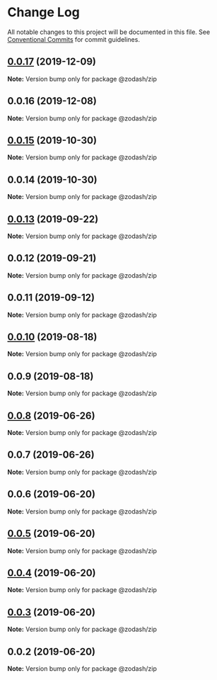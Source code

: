 # Change Log

All notable changes to this project will be documented in this file.
See [Conventional Commits](https://conventionalcommits.org) for commit guidelines.

## [0.0.17](https://github.com/zcorky/zodash/compare/@zodash/zip@0.0.16...@zodash/zip@0.0.17) (2019-12-09)

**Note:** Version bump only for package @zodash/zip





## 0.0.16 (2019-12-08)

**Note:** Version bump only for package @zodash/zip





## [0.0.15](https://github.com/zcorky/zodash/compare/@zodash/zip@0.0.14...@zodash/zip@0.0.15) (2019-10-30)

**Note:** Version bump only for package @zodash/zip





## 0.0.14 (2019-10-30)

**Note:** Version bump only for package @zodash/zip





## [0.0.13](https://github.com/zcorky/zodash/compare/@zodash/zip@0.0.12...@zodash/zip@0.0.13) (2019-09-22)

**Note:** Version bump only for package @zodash/zip





## 0.0.12 (2019-09-21)

**Note:** Version bump only for package @zodash/zip





## 0.0.11 (2019-09-12)

**Note:** Version bump only for package @zodash/zip





## [0.0.10](https://github.com/zcorky/zodash/compare/@zodash/zip@0.0.9...@zodash/zip@0.0.10) (2019-08-18)

**Note:** Version bump only for package @zodash/zip





## 0.0.9 (2019-08-18)

**Note:** Version bump only for package @zodash/zip





## [0.0.8](https://github.com/zcorky/zodash/compare/@zodash/zip@0.0.7...@zodash/zip@0.0.8) (2019-06-26)

**Note:** Version bump only for package @zodash/zip





## 0.0.7 (2019-06-26)

**Note:** Version bump only for package @zodash/zip





## 0.0.6 (2019-06-20)

**Note:** Version bump only for package @zodash/zip





## [0.0.5](https://github.com/zcorky/zodash/compare/@zodash/zip@0.0.4...@zodash/zip@0.0.5) (2019-06-20)

**Note:** Version bump only for package @zodash/zip





## [0.0.4](https://github.com/zcorky/zodash/compare/@zodash/zip@0.0.3...@zodash/zip@0.0.4) (2019-06-20)

**Note:** Version bump only for package @zodash/zip





## [0.0.3](https://github.com/zcorky/zodash/compare/@zodash/zip@0.0.2...@zodash/zip@0.0.3) (2019-06-20)

**Note:** Version bump only for package @zodash/zip





## 0.0.2 (2019-06-20)

**Note:** Version bump only for package @zodash/zip
